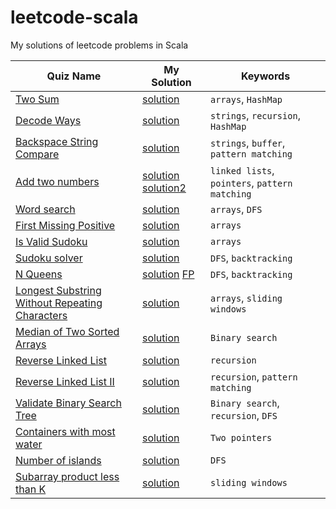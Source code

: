 # leetcode-scala

My solutions of leetcode problems in Scala

| Quiz Name                                                                                                                       | My Solution                                                           | Keywords                                       |
|---------------------------------------------------------------------------------------------------------------------------------|-----------------------------------------------------------------------|------------------------------------------------|
| [Two Sum](https://leetcode.com/problems/two-sum/)                                                                               | [solution](src/TwoSum.sc)                                             | `arrays`, `HashMap`                            |
| [Decode Ways](https://leetcode.com/problems/decode-ways/)                                                                       | [solution](src/DecodeWays.sc)                                         | `strings`, `recursion`, `HashMap`              |
| [Backspace String Compare](https://leetcode.com/problems/backspace-string-compare/)                                             | [solution](src/BackspaceStringCompare.sc)                             | `strings`, `buffer`, `pattern matching`        |
| [Add two numbers](https://leetcode.com/problems/add-two-numbers/)                                                               | [solution](src/AddTwoNumbers.sc) [solution2](src/AddTwoNumbers.scala) | `linked lists`, `pointers`, `pattern matching` |
| [Word search](https://leetcode.com/problems/word-search/)                                                                       | [solution](src/WordSearch.sc)                                         | `arrays`, `DFS`                                |
| [First Missing Positive](https://leetcode.com/problems/first-missing-positive/)                                                 | [solution](src/FirstMissingPositive.sc)                               | `arrays`                                       |
| [Is Valid Sudoku](https://leetcode.com/problems/valid-sudoku/)                                                                  | [solution](src/IsValidSudoku.sc)                                      | `arrays`                                       |
| [Sudoku solver](https://leetcode.com/problems/sudoku-solver/)                                                                   | [solution](src/SudokuSolver.sc)                                       | `DFS`, `backtracking`                          |
| [N Queens](https://leetcode.com/problems/n-queens/)                                                                             | [solution](src/NQueens.sc) [FP](src/NQueensFP.sc)                     | `DFS`, `backtracking`                          |
| [Longest Substring Without Repeating Characters](https://leetcode.com/problems/longest-substring-without-repeating-characters/) | [solution](src/LongestSubstringWithoutRepeating.sc)                   | `arrays`, `sliding windows`                    |
| [Median of Two Sorted Arrays](https://leetcode.com/problems/median-of-two-sorted-arrays/)                                       | [solution](src/MedianOf2SortedArrays.sc)                              | `Binary search`                                |
| [Reverse Linked List](https://leetcode.com/problems/reverse-linked-list/)                                                       | [solution](src/ReverseLinkedList.sc)                                  | `recursion`                                    |
| [Reverse Linked List II](https://leetcode.com/problems/reverse-linked-list-ii/)                                                 | [solution](src/ReverseBetween.sc)                                     | `recursion`, `pattern matching`                |
| [Validate Binary Search Tree](https://leetcode.com/problems/validate-binary-search-tree/)                                       | [solution](src/ValidateBinarySearchTree.sc)                           | `Binary search`, `recursion`, `DFS`            |
| [Containers with most water](https://leetcode.com/problems/container-with-most-water/)                                          | [solution](src/ContainerWithMostWater.sc)                             | `Two pointers`                                 |
| [Number of islands](https://leetcode.com/problems/number-of-islands/)                                                           | [solution](src/NumberOfIslands.sc)                                    | `DFS`                                          |
| [Subarray product less than K](https://leetcode.com/problems/subarray-product-less-than-k/)                                     | [solution](src/SubarrayProductLessThanK.sc)                           | `sliding windows`                              |
